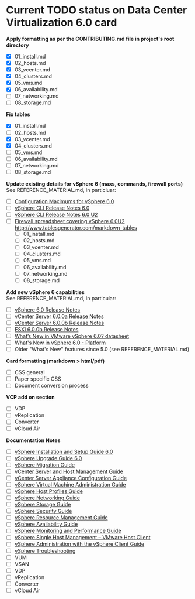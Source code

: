
# Current TODO status on Data Center Virtualization 6.0 card

**Apply formatting as per the CONTRIBUTING.md file in project's root directory**
- [x] 01_install.md
- [x] 02_hosts.md
- [x] 03_vcenter.md
- [x] 04_clusters.md
- [x] 05_vms.md
- [x] 06_availability.md
- [ ] 07_networking.md
- [ ] 08_storage.md  

**Fix tables**
- [x] 01_install.md
- [ ] 02_hosts.md
- [x] 03_vcenter.md
- [x] 04_clusters.md
- [ ] 05_vms.md
- [ ] 06_availability.md
- [ ] 07_networking.md
- [ ] 08_storage.md  

**Update existing details for vSphere 6 (maxs, commands, firewall ports)**  
See REFERENCE_MATERIAL.md, in particluar:  
- [ ] [Configuration Maximums for vSphere 6.0](https://www.vmware.com/pdf/vsphere6/r60/vsphere-60-configuration-maximums.pdf)  
- [ ] [vSphere CLI Release Notes 6.0](https://www.vmware.com/support/developer/vcli/vcli60/vsp6_60_vcli_relnotes.html)  
- [ ] [vSphere CLI Release Notes 6.0 U2](http://pubs.vmware.com/Release_Notes/en/vcli/60/vsp6_602_vcli_relnotes.html)  
- [ ] [Firewall spreadsheet covering vSphere 6.0U2](https://communities.vmware.com/docs/DOC-33303)
http://www.tablesgenerator.com/markdown_tables
  - [ ] 01_install.md
  - [ ] 02_hosts.md
  - [ ] 03_vcenter.md
  - [ ] 04_clusters.md 
  - [ ] 05_vms.md
  - [ ] 06_availability.md
  - [ ] 07_networking.md
  - [ ] 08_storage.md  

**Add new vSphere 6 capabilities**  
See REFERENCE_MATERIAL.md, in particular:  
- [ ] [vSphere 6.0 Release Notes](https://www.vmware.com/support/vsphere6/doc/vsphere-esxi-vcenter-server-60-release-notes.html)
- [ ] [vCenter Server 6.0.0a Release Notes](https://www.vmware.com/support/vsphere6/doc/vsphere-vcenter-server-600a-release-notes.html)
- [ ] [vCenter Server 6.0.0b Release Notes](https://www.vmware.com/support/vsphere6/doc/vsphere-vcenter-server-600b-release-notes.html)
- [ ] [ESXi 6.0.0b Release Notes](https://www.vmware.com/support/vsphere6/doc/vsphere-esxi-600b-release-notes.html)
- [ ] [What’s New in VMware vSphere 6.0? datasheet](http://www.vmware.com/content/dam/digitalmarketing/vmware/en/pdf/products/vsphere/vmware-vsphere-whats-new.pdf)
- [ ] [What's New in vSphere 6.0 - Platform](http://www.vmware.com/files/pdf/vsphere/VMW-WP-vSPHR-Whats-New-6-0-PLTFRM.pdf)
- [ ] Older "What's New" features since 5.0 (see REFERENCE_MATERIAL.md)

**Card formatting (markdown > html/pdf)**  
- [ ] CSS general
- [ ] Paper specific CSS
- [ ] Document conversion process

**VCP add on section**
- [ ] VDP
- [ ] vReplication
- [ ] Converter
- [ ] vCloud Air

**Documentation Notes**
- [ ] [vSphere Installation and Setup Guide 6.0](http://pubs.vmware.com/vsphere-60/topic/com.vmware.ICbase/PDF/vsphere-esxi-vcenter-server-60-installation-setup-guide.pdf)
- [ ] [vSphere Upgrade Guide 6.0](http://pubs.vmware.com/vsphere-60/topic/com.vmware.ICbase/PDF/vsphere-esxi-vcenter-server-60-upgrade-guide.pdf)
- [ ] [vSphere Migration Guide](http://pubs.vmware.com/vsphere-60/topic/com.vmware.ICbase/PDF/vsphere-vcenter-server-60-migration-guide.pdf)
- [ ] [vCenter Server and Host Management Guide](http://pubs.vmware.com/vsphere-60/topic/com.vmware.ICbase/PDF/vsphere-esxi-vcenter-server-60-host-management-guide.pdf)
- [ ] [vCenter Server Appliance Configuration Guide](http://pubs.vmware.com/vsphere-60/topic/com.vmware.ICbase/PDF/vsphere-esxi-vcenter-server-60-appliance-configuration-guide.pdf)
- [ ] [vSphere Virtual Machine Administration Guide](http://pubs.vmware.com/vsphere-60/topic/com.vmware.ICbase/PDF/vsphere-esxi-vcenter-server-60-virtual-machine-admin-guide.pdf)
- [ ] [vSphere Host Profiles Guide](http://pubs.vmware.com/vsphere-60/topic/com.vmware.ICbase/PDF/vsphere-esxi-vcenter-server-60-host-profiles-guide.pdf)
- [ ] [vSphere Networking Guide](http://pubs.vmware.com/vsphere-60/topic/com.vmware.ICbase/PDF/vsphere-esxi-vcenter-server-60-networking-guide.pdf)
- [ ] [vSphere Storage Guide](http://pubs.vmware.com/vsphere-60/topic/com.vmware.ICbase/PDF/vsphere-esxi-vcenter-server-60-storage-guide.pdf)
- [ ] [vSphere Security Guide](http://pubs.vmware.com/vsphere-60/topic/com.vmware.ICbase/PDF/vsphere-esxi-vcenter-server-60-security-guide.pdf)
- [ ] [vSphere Resource Management Guide](http://pubs.vmware.com/vsphere-60/topic/com.vmware.ICbase/PDF/vsphere-esxi-vcenter-server-60-resource-management-guide.pdf)
- [ ] [vSphere Availability Guide](http://pubs.vmware.com/vsphere-60/topic/com.vmware.ICbase/PDF/vsphere-esxi-vcenter-server-60-availability-guide.pdf)
- [ ] [vSphere Monitoring and Performance Guide](http://pubs.vmware.com/vsphere-60/topic/com.vmware.ICbase/PDF/vsphere-esxi-vcenter-server-60-monitoring-performance-guide.pdf)
- [ ] [vSphere Single Host Management – VMware Host Client](http://pubs.vmware.com/vsphere-60/topic/com.vmware.ICbase/PDF/vsphere-html-host-client-18-guide.pdf)
- [ ] [vSphere Administration with the vSphere Client Guide](http://pubs.vmware.com/vsphere-60/topic/com.vmware.ICbase/PDF/vsphere-esxi-vcenter-server-60-client-administration-guide.pdf)
- [ ] [vSphere Troubleshooting](http://pubs.vmware.com/vsphere-60/topic/com.vmware.ICbase/PDF/vsphere-esxi-vcenter-server-60-troubleshooting-guide.pdf)
- [ ] VUM
- [ ] VSAN
- [ ] VDP
- [ ] vReplication
- [ ] Converter
- [ ] vCloud Air